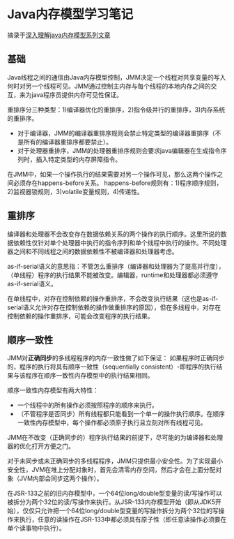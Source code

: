 # Java内存模型学习笔记 #

摘录于[深入理解java内存模型系列文章](http://ifeve.com/java-memory-model-0/)

## 基础 ##

Java线程之间的通信由Java内存模型控制，JMM决定一个线程对共享变量的写入何时对另一个线程可见。JMM通过控制主内存与每个线程的本地内存之间的交互，来为java程序员提供内存可见性保证。

重排序分三种类型：1)编译器优化的重排序，2)指令级并行的重排序，3)内存系统的重排序。

* 对于编译器，JMM的编译器重排序规则会禁止特定类型的编译器重排序（不是所有的编译器重排序都要禁止）。
* 对于处理器重排序，JMM的处理器重排序规则会要求java编辑器在生成指令序列时，插入特定类型的内存屏障指令。

在JMM中，如果一个操作执行的结果需要对另一个操作可见，那么这两个操作之间必须存在happens-before关系。
happens-before规则有：1)程序顺序规则，2)监视器锁规则，3)volatile变量规则，4)传递性。

## 重排序 ##

编译器和处理器不会改变存在数据依赖关系的两个操作的执行顺序。这里所说的数据依赖性仅针对单个处理器中执行的指令序列和单个线程中执行的操作。不同处理器之间和不同线程之间的数据依赖性不被编译器和处理器考虑。

as-if-serial语义的意思指：不管怎么重排序（编译器和处理器为了提高并行度），（单线程）程序的执行结果不能被改变。编辑器，runtime和处理器都必须遵守as-if-serial语义。

在单线程中，对存在控制依赖的操作重排序，不会改变执行结果（这也是as-if-serial语义允许对存在控制依赖的操作做重排序的原因），但在多线程中，对存在控制依赖的操作重排序，可能会改变程序的执行结果。

## 顺序一致性 ##

JMM对**正确同步**的多线程程序的内存一致性做了如下保证：
如果程序时正确同步的，程序的执行将具有顺序一致性（sequentially consistent）-即程序的执行结果与该程序在顺序一致性内存模型中的执行结果相同。

顺序一致性内存模型有两大特性：

* 一个线程中的所有操作必须按照程序的顺序来执行。
* （不管程序是否同步）所有线程都只能看到一个单一的操作执行顺序。在顺序一致性内存模型中，每个操作都必须原子执行且立刻对所有线程可见。

JMM在不改变（正确同步的）程序执行结果的前提下，尽可能的为编译器和处理器的优化打开方便之门。

对于未同步或未正确同步的多线程程序，JMM只提供最小安全性。为了实现最小安全性，JVM在堆上分配对象时，首先会清零内存空间，然后才会在上面分配对象（JVM内部会同步这两个操作）。

在JSR-133之前的旧内存模型中，一个64位long/double型变量的读/写操作可以被拆分为两个32位的读/写操作来执行。从JSR-133内存模型开始（即从JDK5开始），仅仅只允许把一个64位long/double型变量的写操作拆分为两个32位的写操作来执行，任意的读操作在JSR-133中都必须具有原子性（即任意读操作必须要在单个读事物中执行）。


